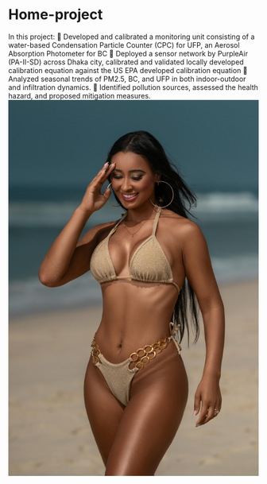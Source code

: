 # Home-project
In this project:
	Developed and calibrated a monitoring unit consisting of a water-based Condensation Particle Counter (CPC) for UFP, an Aerosol Absorption Photometer for BC
	Deployed a sensor network by PurpleAir (PA-II-SD) across Dhaka city, calibrated and validated locally developed calibration equation against the US EPA developed calibration equation
	Analyzed seasonal trends of PM2.5, BC, and UFP in both indoor-outdoor and infiltration dynamics.
	Identified pollution sources, assessed the health hazard, and proposed mitigation measures.
![image alt](https://github.com/rivanchandraroy/Home-project/blob/main/pexels-jayrinho-17065426.jpg?raw=true)
